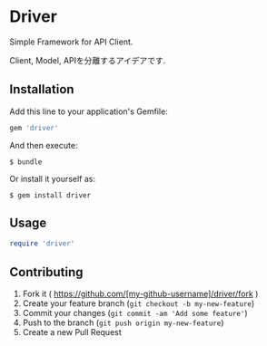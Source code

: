 # Driver

Simple Framework for API Client.

Client, Model, APIを分離するアイデアです.

## Installation

Add this line to your application's Gemfile:

```ruby
gem 'driver'
```

And then execute:

    $ bundle

Or install it yourself as:

    $ gem install driver

## Usage

```ruby
require 'driver'
```

## Contributing

1. Fork it ( https://github.com/[my-github-username]/driver/fork )
2. Create your feature branch (`git checkout -b my-new-feature`)
3. Commit your changes (`git commit -am 'Add some feature'`)
4. Push to the branch (`git push origin my-new-feature`)
5. Create a new Pull Request
